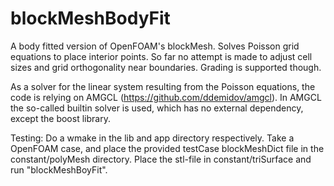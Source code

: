 blockMeshBodyFit
================

A body fitted version of OpenFOAM's blockMesh. Solves Poisson grid equations to place interior points. So far no attempt is made to adjust cell sizes and grid orthogonality near boundaries. Grading is supported though. 

As a solver for the linear system resulting from the Poisson equations, the code is relying on AMGCL (https://github.com/ddemidov/amgcl). In AMGCL the so-called builtin solver is used, which has no external dependency, except the boost library. 

Testing:
Do a wmake in the lib and app directory respectively. Take a OpenFOAM case, and place the provided testCase blockMeshDict file in the constant/polyMesh directory. Place the stl-file in constant/triSurface and run "blockMeshBoyFit".
